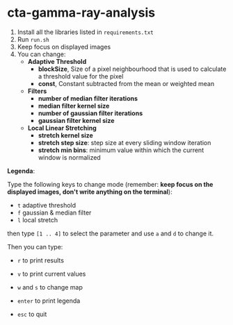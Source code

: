 # cta-gamma-ray-analysis

1. Install all the libraries listed in `requirements.txt`
2. Run `run.sh`
3. Keep focus on displayed images
4. You can change:
	- **Adaptive Threshold**
		- **blockSize**, Size of a pixel neighbourhood that is used to calculate a threshold value for the pixel
		- **const**, Constant subtracted from the mean or weighted mean
	- **Filters**
		- **number of median filter iterations**
		- **median filter kernel size**
		- **number of gaussian filter iterations**
		- **gaussian filter kernel size**
	- **Local Linear Stretching**
		- **stretch kernel size**
		- **stretch step size**: step size at every sliding window iteration
		- **stretch min bins**: minimum value within which the current window is normalized
		
		
**Legenda**:

Type the following keys to change mode (remember: **keep focus on the displayed images, don't write anything on the terminal**):

- `t`	adaptive threshold
- `f`	gaussian & median filter
- `l`	local stretch

then type `[1 .. 4]` to select the parameter and use `a` and `d` to change it.

Then you can type:

- `r`	to print results 
- `v`	to print current values

- `w` and `s` to change map

- `enter` to print legenda
- `esc`	to quit

	
